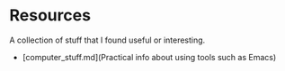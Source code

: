 # Resources

A collection of stuff that I found useful or interesting.


- [computer_stuff.md](Practical info about using tools such as Emacs)

